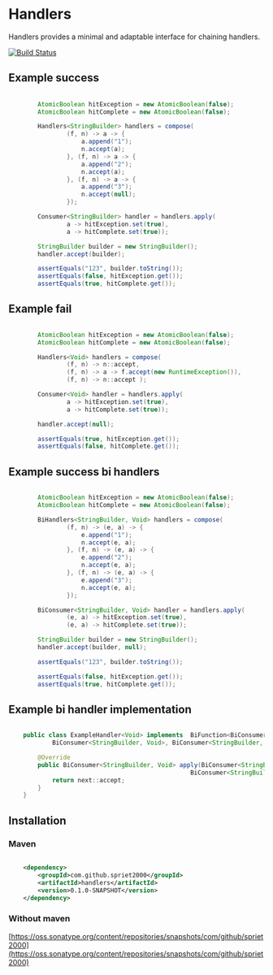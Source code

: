 # Handlers

Handlers provides a minimal and adaptable interface for chaining handlers.

[![Build Status](https://travis-ci.org/spriet2000/handlers.svg?branch=master)](https://travis-ci.org/spriet2000/handlers)

## Example success

```java
    
        AtomicBoolean hitException = new AtomicBoolean(false);
        AtomicBoolean hitComplete = new AtomicBoolean(false);

        Handlers<StringBuilder> handlers = compose(
                (f, n) -> a -> {
                    a.append("1");
                    n.accept(a);
                }, (f, n) -> a -> {
                    a.append("2");
                    n.accept(a);
                }, (f, n) -> a -> {
                    a.append("3");
                    n.accept(null);
                });

        Consumer<StringBuilder> handler = handlers.apply(
                a -> hitException.set(true),
                a -> hitComplete.set(true));

        StringBuilder builder = new StringBuilder();
        handler.accept(builder);

        assertEquals("123", builder.toString());
        assertEquals(false, hitException.get());
        assertEquals(true, hitComplete.get());

```

## Example fail


```java

        AtomicBoolean hitException = new AtomicBoolean(false);
        AtomicBoolean hitComplete = new AtomicBoolean(false);

        Handlers<Void> handlers = compose(
                (f, n) -> n::accept,
                (f, n) -> a -> f.accept(new RuntimeException()),
                (f, n) -> n::accept );

        Consumer<Void> handler = handlers.apply(
                a -> hitException.set(true),
                a -> hitComplete.set(true));

        handler.accept(null);

        assertEquals(true, hitException.get());
        assertEquals(false, hitComplete.get());

```

## Example success bi handlers

```java

        AtomicBoolean hitException = new AtomicBoolean(false);
        AtomicBoolean hitComplete = new AtomicBoolean(false);

        BiHandlers<StringBuilder, Void> handlers = compose(
                (f, n) -> (e, a) -> {
                    e.append("1");
                    n.accept(e, a);
                }, (f, n) -> (e, a) -> {
                    e.append("2");
                    n.accept(e, a);
                }, (f, n) -> (e, a) -> {
                    e.append("3");
                    n.accept(e, a);
                });

        BiConsumer<StringBuilder, Void> handler = handlers.apply(
                (e, a) -> hitException.set(true),
                (e, a) -> hitComplete.set(true));

        StringBuilder builder = new StringBuilder();
        handler.accept(builder, null);

        assertEquals("123", builder.toString());

        assertEquals(false, hitException.get());
        assertEquals(true, hitComplete.get());

```
## Example bi handler implementation

```java

    public class ExampleHandler<Void> implements  BiFunction<BiConsumer<StringBuilder, Throwable>,
            BiConsumer<StringBuilder, Void>, BiConsumer<StringBuilder, Void>> {

        @Override
        public BiConsumer<StringBuilder, Void> apply(BiConsumer<StringBuilder, Throwable> fail,
                                                  BiConsumer<StringBuilder, Void> next) {
            return next::accept;
        }
    }

```


## Installation

### Maven

```xml

    <dependency>
        <groupId>com.github.spriet2000</groupId>
        <artifactId>handlers</artifactId>
        <version>0.1.0-SNAPSHOT</version>
    </dependency>

```

### Without maven

[https://oss.sonatype.org/content/repositories/snapshots/com/github/spriet2000](https://oss.sonatype.org/content/repositories/snapshots/com/github/spriet2000)

